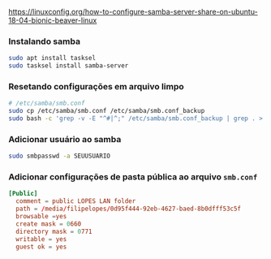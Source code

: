 https://linuxconfig.org/how-to-configure-samba-server-share-on-ubuntu-18-04-bionic-beaver-linux

### Instalando samba
```sh
sudo apt install tasksel
sudo tasksel install samba-server
```

### Resetando configurações em arquivo limpo
```sh
# /etc/samba/smb.conf
sudo cp /etc/samba/smb.conf /etc/samba/smb.conf_backup
sudo bash -c 'grep -v -E "^#|^;" /etc/samba/smb.conf_backup | grep . > /etc/samba/smb.conf'
```

### Adicionar usuário ao samba
```sh
sudo smbpasswd -a SEUUSUARIO
```

### Adicionar configurações de pasta pública ao arquivo `smb.conf`
```conf
[Public]
  comment = public LOPES LAN folder
  path = /media/filipelopes/0d95f444-92eb-4627-baed-8b0dfff53c5f
  browsable =yes
  create mask = 0660
  directory mask = 0771
  writable = yes
  guest ok = yes
```

